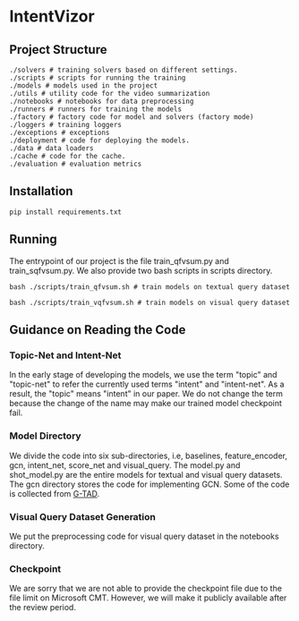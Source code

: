 # IntentVizor

## Project Structure


```shell
./solvers # training solvers based on different settings.
./scripts # scripts for running the training
./models # models used in the project
./utils # utility code for the video summarization
./notebooks # notebooks for data preprocessing
./runners # runners for training the models
./factory # factory code for model and solvers (factory mode)
./loggers # training loggers
./exceptions # exceptions
./deployment # code for deploying the models.
./data # data loaders
./cache # code for the cache.
./evaluation # evaluation metrics
```

## Installation
```shell
pip install requirements.txt
```

## Running
The entrypoint of our project is the file train_qfvsum.py and train_sqfvsum.py. We also provide two bash scripts in scripts directory.
```shell
bash ./scripts/train_qfvsum.sh # train models on textual query dataset

bash ./scripts/train_vqfvsum.sh # train models on visual query dataset
```

## Guidance on Reading the Code
### Topic-Net and Intent-Net
In the early stage of developing the models, we use the term "topic" and "topic-net" to refer the currently used terms "intent" and "intent-net". 
As a result, the "topic" means "intent" in our paper. We do not change the term because the change of the name may make our trained model checkpoint fail.

### Model Directory
We divide the code into six sub-directories, i.e, baselines, feature_encoder, gcn, intent_net, score_net and visual_query. The model.py and shot_model.py are the entire models for textual and visual query datasets. 
The gcn directory stores the code for implementing GCN. Some of the code is collected from [G-TAD](https://github.com/frostinassiky/gtad).

### Visual Query Dataset Generation
We put the preprocessing code for visual query dataset in the notebooks directory.

### Checkpoint
We are sorry that we are not able to provide the checkpoint file due to the file limit on Microsoft CMT. However, we will make it publicly available after the review period.